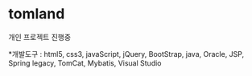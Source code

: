 # tomland
개인 프로젝트 진행중

*개발도구 : html5, css3, javaScript, jQuery, BootStrap, java, Oracle, JSP, Spring legacy, TomCat, Mybatis, Visual Studio
